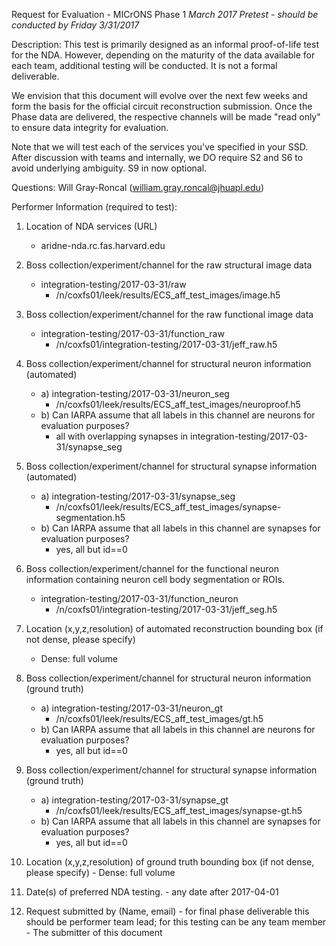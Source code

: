 Request for Evaluation - MICrONS Phase 1
*March 2017 Pretest - should be conducted by Friday 3/31/2017*

Description:  This test is primarily designed as an informal proof-of-life test for the NDA.  However, depending on the maturity of the data available for each team, additional testing will be conducted.  It is not a formal deliverable.

We envision that this document will evolve over the next few weeks and form the basis for the official circuit reconstruction submission.  Once the Phase data are delivered, the respective channels will be made "read only" to ensure data integrity for evaluation.

Note that we will test each of the services you've specified in your SSD.  After discussion with teams and internally, we DO require S2 and S6 to avoid underlying ambiguity.  S9 in now optional.


Questions:  Will Gray-Roncal (william.gray.roncal@jhuapl.edu)

Performer Information (required to test):

1.  Location of NDA services (URL)
	- aridne-nda.rc.fas.harvard.edu

2.  Boss collection/experiment/channel for the raw structural image data
	- integration-testing/2017-03-31/raw
		- /n/coxfs01/leek/results/ECS_aff_test_images/image.h5

3.  Boss collection/experiment/channel for the raw functional image data
	- integration-testing/2017-03-31/function_raw
		- /n/coxfs01/integration-testing/2017-03-31/jeff_raw.h5

4.  Boss collection/experiment/channel for structural neuron information (automated)
	- a) integration-testing/2017-03-31/neuron_seg
		- /n/coxfs01/leek/results/ECS_aff_test_images/neuroproof.h5
	- b) Can IARPA assume that all labels in this channel are neurons for evaluation purposes?
		- all with overlapping synapses in integration-testing/2017-03-31/synapse_seg

5.  Boss collection/experiment/channel for structural synapse information (automated)
	- a) integration-testing/2017-03-31/synapse_seg
		- /n/coxfs01/leek/results/ECS_aff_test_images/synapse-segmentation.h5 
	- b) Can IARPA assume that all labels in this channel are synapses for evaluation purposes?
		- yes, all but id==0

6.  Boss collection/experiment/channel for the functional neuron information containing neuron cell body segmentation or ROIs.
	- integration-testing/2017-03-31/function_neuron
		- /n/coxfs01/integration-testing/2017-03-31/jeff_seg.h5

7.  Location (x,y,z,resolution) of automated reconstruction bounding box (if not dense, please specify)
	- Dense: full volume

8.  Boss collection/experiment/channel for structural neuron information (ground truth)
	- a) integration-testing/2017-03-31/neuron_gt
		- /n/coxfs01/leek/results/ECS_aff_test_images/gt.h5
	- b) Can IARPA assume that all labels in this channel are neurons for evaluation purposes?
		- yes, all but id==0

9.  Boss collection/experiment/channel for structural synapse information (ground truth)
	- a) integration-testing/2017-03-31/synapse_gt
		- /n/coxfs01/leek/results/ECS_aff_test_images/synapse-gt.h5
	- b) Can IARPA assume that all labels in this channel are synapses for evaluation purposes?
		- yes, all but id==0

10.  Location (x,y,z,resolution) of ground truth bounding box (if not dense, please specify)
	- Dense: full volume

11.  Date(s) of preferred NDA testing.
	- any date after 2017-04-01

12.  Request submitted by (Name, email) - for final phase deliverable this should be performer team lead; for this testing can be any team member
	- The submitter of this document
